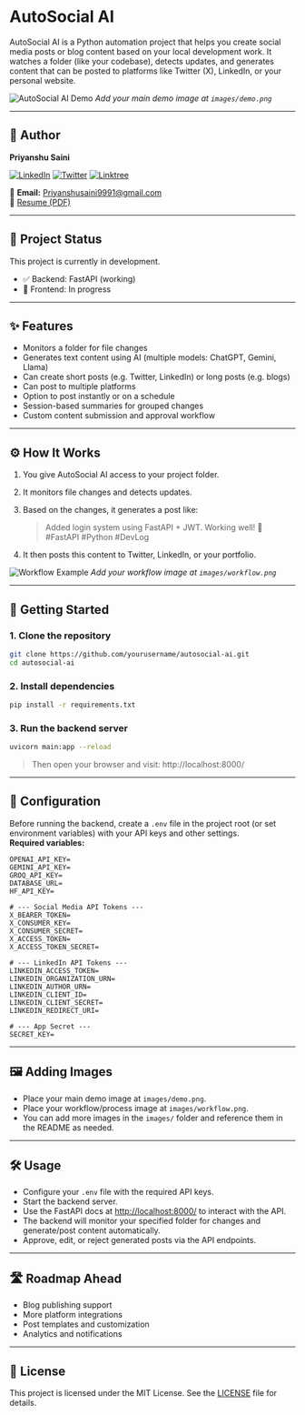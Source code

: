 # AutoSocial AI

AutoSocial AI is a Python automation project that helps you create social media posts or blog content based on your local development work. It watches a folder (like your codebase), detects updates, and generates content that can be posted to platforms like Twitter (X), LinkedIn, or your personal website.

<!-- Replace the below with your actual demo image -->
![AutoSocial AI Demo](images/demo.png)
*Add your main demo image at `images/demo.png`*

---

## 👤 Author

**Priyanshu Saini**

[![LinkedIn](https://img.shields.io/badge/LinkedIn-0077B5?style=flat&logo=linkedin)](https://www.linkedin.com/in/priyanshu-saini-4b4a0a28a/)
[![Twitter](https://img.shields.io/badge/X-1DA1F2?style=flat&logo=twitter)](https://twitter.com/Dev_Priyanshu_1)
[![Linktree](https://img.shields.io/badge/Linktree-43e55b?style=flat&logo=linktree)](https://linktr.ee/Priyanshu_Saini2005)

📧 **Email:** [Priyanshusaini9991@gmail.com](mailto:Priyanshusaini9991@gmail.com)  
📄 [Resume (PDF)](https://drive.google.com/file/d/1-2z_mVgygun_uHoySuZBhAwvxqfFnBQC/view?usp=sharing)

---

## 🚧 Project Status

This project is currently in development.

- ✅ Backend: FastAPI (working)  
- 🚧 Frontend: In progress

---

## ✨ Features

- Monitors a folder for file changes  
- Generates text content using AI (multiple models: ChatGPT, Gemini, Llama)  
- Can create short posts (e.g. Twitter, LinkedIn) or long posts (e.g. blogs)  
- Can post to multiple platforms  
- Option to post instantly or on a schedule  
- Session-based summaries for grouped changes  
- Custom content submission and approval workflow

---

## ⚙️ How It Works

1. You give AutoSocial AI access to your project folder.  
2. It monitors file changes and detects updates.  
3. Based on the changes, it generates a post like:

   > Added login system using FastAPI + JWT. Working well! 🔐  
   > #FastAPI #Python #DevLog

4. It then posts this content to Twitter, LinkedIn, or your portfolio.

<!-- Replace the below with your actual workflow image -->
![Workflow Example](images/workflow.png)
*Add your workflow image at `images/workflow.png`*

---

## 🚀 Getting Started

### 1. Clone the repository

```bash
git clone https://github.com/yourusername/autosocial-ai.git
cd autosocial-ai
```

### 2. Install dependencies

```bash
pip install -r requirements.txt
```

### 3. Run the backend server

```bash
uvicorn main:app --reload
```
  > Then open your browser and visit:
  > http://localhost:8000/

---

## 🔧 Configuration

Before running the backend, create a `.env` file in the project root (or set environment variables) with your API keys and other settings.  
**Required variables:**

```env
OPENAI_API_KEY=
GEMINI_API_KEY=
GROQ_API_KEY=
DATABASE_URL=
HF_API_KEY=

# --- Social Media API Tokens ---
X_BEARER_TOKEN=
X_CONSUMER_KEY=
X_CONSUMER_SECRET=
X_ACCESS_TOKEN=
X_ACCESS_TOKEN_SECRET=

# --- LinkedIn API Tokens ---
LINKEDIN_ACCESS_TOKEN=
LINKEDIN_ORGANIZATION_URN=
LINKEDIN_AUTHOR_URN=
LINKEDIN_CLIENT_ID=
LINKEDIN_CLIENT_SECRET=
LINKEDIN_REDIRECT_URI=

# --- App Secret ---
SECRET_KEY=
```

---

## 🖼️ Adding Images

- Place your main demo image at `images/demo.png`.
- Place your workflow/process image at `images/workflow.png`.
- You can add more images in the `images/` folder and reference them in the README as needed.

---

## 🛠️ Usage

- Configure your `.env` file with the required API keys.
- Start the backend server.
- Use the FastAPI docs at [http://localhost:8000/](http://localhost:8000/) to interact with the API.
- The backend will monitor your specified folder for changes and generate/post content automatically.
- Approve, edit, or reject generated posts via the API endpoints.

---

## 🛣️ Roadmap Ahead

- Blog publishing support  
- More platform integrations  
- Post templates and customization  
- Analytics and notifications  

---

## 📄 License

This project is licensed under the MIT License. See the [LICENSE](LICENSE) file for details.